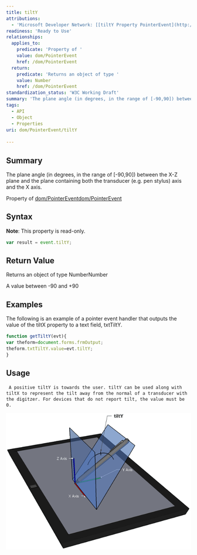 ```yaml
---
title: tiltY
attributions:
  - 'Microsoft Developer Network: [[tiltY Property PointerEvent](http://msdn.microsoft.com/en-us/library/ie/hh772365(v=vs.85).aspx) Article]'
readiness: 'Ready to Use'
relationships:
  applies_to:
    predicate: 'Property of '
    value: dom/PointerEvent
    href: /dom/PointerEvent
  return:
    predicate: 'Returns an object of type '
    value: Number
    href: /dom/PointerEvent
standardization_status: 'W3C Working Draft'
summary: 'The plane angle (in degrees, in the range of [-90,90]) between the X-Z plane and the plane containing both the transducer (e.g. pen stylus) axis and the X axis.'
tags:
  - API
  - Object
  - Properties
uri: dom/PointerEvent/tiltY

---
```

## <span>Summary</span>

The plane angle (in degrees, in the range of [-90,90]) between the X-Z plane and the plane containing both the transducer (e.g. pen stylus) axis and the X axis.

Property of [dom/PointerEvent](/dom/PointerEvent)[dom/PointerEvent](/dom/PointerEvent)

## <span>Syntax</span>

**Note**: This property is read-only.

``` js
var result = event.tiltY;
```

## <span>Return Value</span>

Returns an object of type NumberNumber

A value between -90 and +90

## <span>Examples</span>

The following is an example of a pointer event handler that outputs the value of the tiltX property to a text field, txtTiltY.

``` js
function getTiltY(evt){
var theform=document.forms.frmOutput;
theform.txtTiltY.value=evt.tiltY;
}
```

## <span>Usage</span>

     A positive tiltY is towards the user. tiltY can be used along with tiltX to represent the tilt away from the normal of a transducer with the digitzer. For devices that do not report tilt, the value must be 0.

![caption](/assets/public/6/62/TiltY.png)

